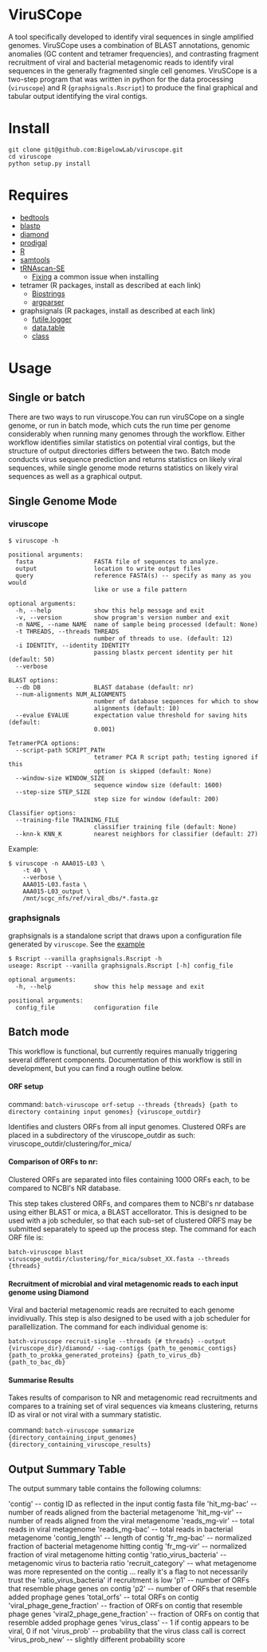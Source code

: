 # ViruSCope
A tool specifically developed to identify viral sequences in single amplified genomes. ViruSCope uses a
combination of BLAST annotations, genomic anomalies (GC content and tetramer frequencies), and contrasting fragment
recruitment of viral and bacterial metagenomic reads to identify viral sequences in the generally fragmented single
cell genomes. ViruSCope is a two-step program that was written in python for the data processing (`viruscope`) and R
(`graphsignals.Rscript`) to produce the final graphical and tabular output identifying the viral contigs.

# Install
```
git clone git@github.com:BigelowLab/viruscope.git
cd viruscope
python setup.py install
```

# Requires
+ [bedtools](https://github.com/arq5x/bedtools2)
+ [blastp](ftp://ftp.ncbi.nlm.nih.gov/blast/executables/blast+/LATEST)
+ [diamond](http://ab.inf.uni-tuebingen.de/software/diamond/)
+ [prodigal](https://github.com/hyattpd/Prodigal)
+ [R](http://cran.r-project.org/)
+ [samtools](https://github.com/samtools/samtools)
+ [tRNAscan-SE](http://selab.janelia.org/tRNAscan-SE/)
    + [Fixing](http://happykhan.com/getting-trnascan-to-work-on-linux.html) a common issue when installing
+ tetramer (R packages, install as described at each link)
    + [Biostrings](http://www.bioconductor.org/packages/release/bioc/html/Biostrings.html)
    + [argparser](https://bitbucket.org/djhshih/argparser)
+ graphsignals (R packages, install as described at each link)
    + [futile.logger](https://github.com/zatonovo/futile.logger)
    + [data.table](https://github.com/Rdatatable/data.table)
    + [class](https://cran.r-project.org/web/packages/class/index.html)

# Usage
## Single or batch  
There are two ways to run viruscope.You can run viruSCope on a single genome, or run in batch mode, which cuts the run time per genome considerably when running many genomes through the workflow. Either workflow identifies similar statistics on potential viral contigs, but the structure of output directories differs between the two.  Batch mode conducts virus sequence prediction and returns statistics on likely viral sequences, while single genome mode returns statistics on likely viral sequences as well as a graphical output.  

## Single Genome Mode
### viruscope

```
$ viruscope -h

positional arguments:
  fasta                 FASTA file of sequences to analyze.
  output                location to write output files
  query                 reference FASTA(s) -- specify as many as you would
                        like or use a file pattern

optional arguments:
  -h, --help            show this help message and exit
  -v, --version         show program's version number and exit
  -n NAME, --name NAME  name of sample being processed (default: None)
  -t THREADS, --threads THREADS
                        number of threads to use. (default: 12)
  -i IDENTITY, --identity IDENTITY
                        passing blastx percent identity per hit (default: 50)
  --verbose

BLAST options:
  --db DB               BLAST database (default: nr)
  --num-alignments NUM_ALIGNMENTS
                        number of database sequences for which to show
                        alignments (default: 10)
  --evalue EVALUE       expectation value threshold for saving hits (default:
                        0.001)

TetramerPCA options:
  --script-path SCRIPT_PATH
                        tetramer PCA R script path; testing ignored if this
                        option is skipped (default: None)
  --window-size WINDOW_SIZE
                        sequence window size (default: 1600)
  --step-size STEP_SIZE
                        step size for window (default: 200)

Classifier options:
  --training-file TRAINING_FILE
                        classifier training file (default: None)
  --knn-k KNN_K         nearest neighbors for classifier (default: 27)
```

Example:
```
$ viruscope -n AAA015-L03 \
    -t 40 \
    --verbose \
    AAA015-L03.fasta \
    AAA015-L03_output \
    /mnt/scgc_nfs/ref/viral_dbs/*.fasta.gz
```

### graphsignals

graphsignals is a standalone script that draws upon a configuration file generated by `viruscope`.  See the [example](https://github.com/BigelowLab/viruscope/blob/master/example.cfg)

```
$ Rscript --vanilla graphsignals.Rscript -h
useage: Rscript --vanilla graphsignals.Rscript [-h] config_file

optional arguments:
  -h, --help            show this help message and exit

positional arguments:
  config_file           configuration file
```

## Batch mode

This workflow is functional, but currently requires manually triggering several different components.  Documentation of this workflow is still in development, but you can find a rough outline below.

#### ORF setup
command:
```batch-viruscope orf-setup --threads {threads} {path to directory containing input genomes} {viruscope_outdir}```

Identifies and clusters ORFs from all input genomes.  Clustered ORFs are placed in a subdirectory of the viruscope_outdir as such: viruscope_outdir/clustering/for_mica/

#### Comparison of ORFs to nr:
Clustered ORFs are separated into files containing 1000 ORFs each, to be compared to NCBI's NR database.

This step takes clustered ORFs, and compares them to NCBI's nr database using either BLAST or mica, a BLAST accellorator.  This is designed to be used with a job scheduler, so that each sub-set of clustered ORFS may be submitted separately to speed up the process step.  The command for each ORF file is:

```batch-viruscope blast viruscope_outdir/clustering/for_mica/subset_XX.fasta --threads {threads}```

#### Recruitment of microbial and viral metagenomic reads to each input genome using Diamond
Viral and bacterial metagenomic reads are recruited to each genome invidivually.  This step is also designed to be used with a job scheduler for parallellization.  The command for each individual genome is:

```batch-viruscope recruit-single --threads {# threads} --output {viruscope_dir}/diamond/ --sag-contigs {path_to_genomic_contigs} {path_to_prokka_generated_proteins} {path_to_virus_db} {path_to_bac_db}```

#### Summarise Results
Takes results of comparison to NR and metagenomic read recruitments and compares to a training set of viral sequences via kmeans clustering, returns ID as viral or not viral with a summary statistic.

command:
```batch-viruscope summarize {directory_containing_input_genomes} {directory_containing_viruscope_results}```

## Output Summary Table
The output summary table contains the following columns:

'contig' -- contig ID as reflected in the input contig fasta file
'hit_mg-bac' -- number of reads aligned from the bacterial metagenome
'hit_mg-vir' -- number of reads aligned from the viral metagenome
'reads_mg-vir' -- total reads in viral metagenome
'reads_mg-bac' -- total reads in bacterial metagenome
'contig_length' -- length of contig
'fr_mg-bac' -- normalized fraction of bacterial metagenome hitting contig
'fr_mg-vir' -- normalized fraction of viral metagenome hitting contig
'ratio_virus_bacteria' -- metagenomic virus to bacteria ratio
'recruit_category' -- what metagenome was more represented on the contig ... really it's a flag to not necessarily trust the 'ratio_virus_bacteria' if recruitment is low
'p1' -- number of ORFs that resemble phage genes on contig
'p2' -- number of ORFs that resemble added prophage genes
'total_orfs' -- total ORFs on contig
'viral_phage_gene_fraction' -- fraction of ORFs on contig that resemble phage genes
'viral2_phage_gene_fraction' -- fraction of ORFs on contig that resemble added prophage genes
'virus_class' -- 1 if contig appears to be viral, 0 if not
'virus_prob' -- probability that the virus class call is correct
'virus_prob_new' -- slightly different probability score 
